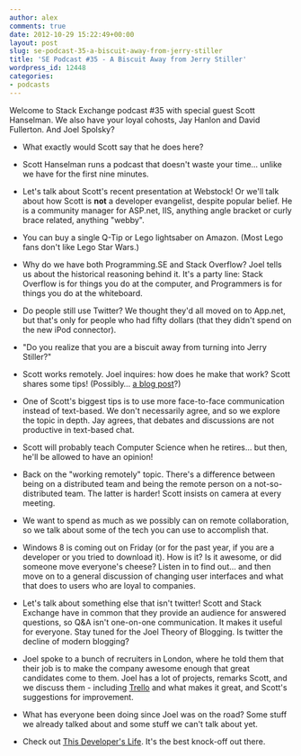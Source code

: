```yaml
---
author: alex
comments: true
date: 2012-10-29 15:22:49+00:00
layout: post
slug: se-podcast-35-a-biscuit-away-from-jerry-stiller
title: 'SE Podcast #35 - A Biscuit Away from Jerry Stiller'
wordpress_id: 12448
categories:
- podcasts
---
```


Welcome to Stack Exchange podcast #35 with special guest Scott Hanselman. We also have your loyal cohosts, Jay Hanlon and David Fullerton. And Joel Spolsky?



	
  * What exactly would Scott say that he does here?

	
  * Scott Hanselman runs a podcast that doesn't waste your time… unlike we have for the first nine minutes.

	
  * Let's talk about Scott's recent presentation at Webstock! Or we'll talk about how Scott is **not** a developer evangelist, despite popular belief. He is a community manager for ASP.net, IIS, anything angle bracket or curly brace related, anything "webby".

	
  * You can buy a single Q-Tip or Lego lightsaber on Amazon. (Most Lego fans don't like Lego Star Wars.)

	
  * Why do we have both Programming.SE and Stack Overflow? Joel tells us about the historical reasoning behind it. It's a party line: Stack Overflow is for things you do at the computer, and Programmers is for things you do at the whiteboard.

	
  * Do people still use Twitter? We thought they'd all moved on to App.net, but that's only for people who had fifty dollars (that they didn't spend on the new iPod connector).

	
  * "Do you realize that you are a biscuit away from turning into Jerry Stiller?"

	
  * Scott works remotely. Joel inquires: how does he make that work? Scott shares some tips! (Possibly… [a blog post](http://www.hanselman.com/blog/30TipsForSuccessfulCommunicationAsARemoteWorker.aspx)?)

	
  * One of Scott's biggest tips is to use more face-to-face communication instead of text-based. We don't necessarily agree, and so we explore the topic in depth. Jay agrees, that debates and discussions are not productive in text-based chat.

	
  * Scott will probably teach Computer Science when he retires… but then, he'll be allowed to have an opinion!

	
  * Back on the "working remotely" topic. There's a difference between being on a distributed team and being the remote person on a not-so-distributed team. The latter is harder! Scott insists on camera at every meeting.

	
  * We want to spend as much as we possibly can on remote collaboration, so we talk about some of the tech you can use to accomplish that.

	
  * Windows 8 is coming out on Friday (or for the past year, if you are a developer or you tried to download it). How is it? Is it awesome, or did someone move everyone's cheese? Listen in to find out… and then move on to a general discussion of changing user interfaces and what that does to users who are loyal to companies.

	
  * Let's talk about something else that isn't twitter! Scott and Stack Exchange have in common that they provide an audience for answered questions, so Q&A isn't one-on-one communication. It makes it useful for everyone. Stay tuned for the Joel Theory of Blogging. Is twitter the decline of modern blogging?

	
  * Joel spoke to a bunch of recruiters in London, where he told them that their job is to make the company awesome enough that great candidates come to them. Joel has a lot of projects, remarks Scott, and we discuss them - including [Trello](http://trello.com/) and what makes it great, and Scott's suggestions for improvement.

	
  * What has everyone been doing since Joel was on the road? Some stuff we already talked about and some stuff we can't talk about yet.

	
  * Check out [This Developer's Life](http://thisdeveloperslife.com/). It's the best knock-off out there.





